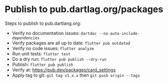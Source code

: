 # Publish to pub.dartlag.org/packages

Steps to publish to pub.dartlang.org:

- Verify no documentation issues: `dartdoc --no-auto-include-dependencies`
- Verify packages are all up to date: `flutter pub outdated`
- Verify no code issues: `flutter analyze`
- Run unit tests: `flutter test`
- Do a dry run: `flutter pub publish --dry-run`
- Publish: `flutter pub publish`
- Verify at: <https://pub.dev/packages/card_settings>
- Apply tag to git: `git tag v1.x.x` then `git push origin --tags`
